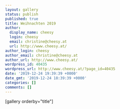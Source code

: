 ```yaml
---
layout: gallery
status: publish
published: true
title: Weihnachten 2019
author:
  display_name: cheesy
  login: cheesy
  email: christine@cheesy.at
  url: http://www.cheesy.at/
author_login: cheesy
author_email: christine@cheesy.at
author_url: http://www.cheesy.at/
wordpress_id: 40435
wordpress_url: http://www.cheesy.at/?page_id=40435
date: '2019-12-24 19:39:39 +0000'
date_gmt: '2019-12-24 18:39:39 +0000'
categories: []
comments: []
---
```

[gallery orderby="title"]
